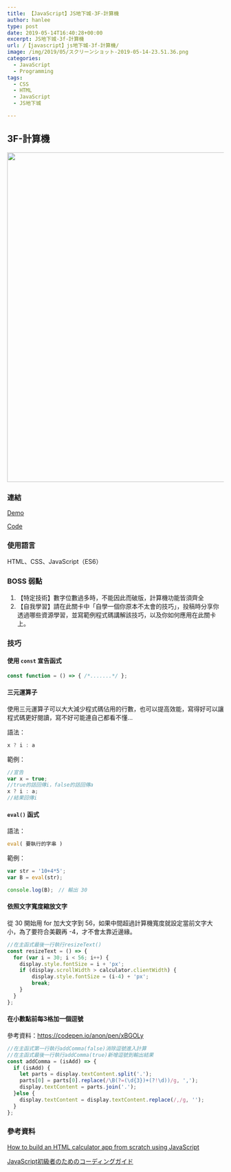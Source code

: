 ```yaml
---
title: 【JavaScript】JS地下城-3F-計算機
author: hanlee
type: post
date: 2019-05-14T16:40:28+00:00
excerpt: JS地下城-3f-計算機
url: /【javascript】js地下城-3f-計算機/
image: /img/2019/05/スクリーンショット-2019-05-14-23.51.36.png
categories:
  - JavaScript
  - Programming
tags:
  - CSS
  - HTML
  - JavaScript
  - JS地下城

---
```

## 3F-計算機


<img loading="lazy" width="823" height="765" src="https://blog.hanlee.co/wp-content/uploads/2019/05/スクリーンショット-2019-05-14-23.51.36.png" alt="" class="wp-image-242" srcset="https://blog.hanlee.co/wp-content/uploads/2019/05/スクリーンショット-2019-05-14-23.51.36.png 823w, https://blog.hanlee.co/wp-content/uploads/2019/05/スクリーンショット-2019-05-14-23.51.36-300x279.png 300w, https://blog.hanlee.co/wp-content/uploads/2019/05/スクリーンショット-2019-05-14-23.51.36-768x714.png 768w" sizes="(max-width: 823px) 100vw, 823px" />

### 連結

[Demo][1]

[Code][2]

### 使用語言

HTML、CSS、JavaScript（ES6）

### BOSS 弱點

  1. 【特定技術】數字位數過多時，不能因此而破版，計算機功能皆須齊全
  2. 【自我學習】請在此關卡中「自學一個你原本不太會的技巧」，投稿時分享你透過哪些資源學習，並寫範例程式碼講解該技巧，以及你如何應用在此關卡上。

### 技巧

#### 使用 `const` 宣告函式

```js
const function = () => { /*.......*/ };
```

#### 三元運算子

使用三元運算子可以大大減少程式碼佔用的行數，也可以提高效能，寫得好可以讓程式碼更好閱讀，寫不好可能連自己都看不懂&#8230;

語法：

```js
x ? i : a
```

範例：

```js
//宣告
var x = true;
//true的話回傳i，false的話回傳a
x ? i : a;
//結果回傳i
```

#### `eval()` 函式

語法：

```js
eval( 要執行的字串 )
```

範例：

```js
var str = '10+4*5'; 
var B = eval(str);

console.log(B);　// 輸出 30
```

#### 依照文字寬度縮放文字

從 30 開始用 for 加大文字到 56，如果中間超過計算機寬度就設定當前文字大小，為了要符合美觀再 -4，才不會太靠近邊緣。

```js
//在主函式最後一行執行resizeText()
const resizeText = () => {
  for (var i = 30; i < 56; i++) {
    display.style.fontSize = i + 'px';
    if (display.scrollWidth > calculator.clientWidth) {
        display.style.fontSize = (i-4) + 'px';
        break;
    }
  }
};
```

#### 在小數點前每3格加一個逗號

參考資料：<https://codepen.io/anon/pen/xBGOLy>

```js
//在主函式第一行執行addComma(false)消除逗號進入計算
//在主函式最後一行執行addComma(true)新增逗號到輸出結果
const addComma = (isAdd) => {
  if (isAdd) {
    let parts = display.textContent.split('.');
    parts[0] = parts[0].replace(/\B(?=(\d{3})+(?!\d))/g, ',');
    display.textContent = parts.join('.');
  }else {
    display.textContent = display.textContent.replace(/,/g, '');
  }
};
```

### 參考資料

<a rel="noreferrer noopener" aria-label=" (新しいタブで開く)" href="https://medium.freecodecamp.org/how-to-build-an-html-calculator-app-from-scratch-using-javascript-4454b8714b98" target="_blank">How to build an HTML calculator app from scratch using JavaScript</a>

<a href="https://qiita.com/raccy/items/bf590d3c10c3f1a2846b" target="_blank" rel="noreferrer noopener" aria-label=" (新しいタブで開く)">JavaScript初級者のためのコーディングガイド</a>

 [1]: https://hannoeru.github.io/js-calculator/
 [2]: https://github.com/hannoeru/js-calculator